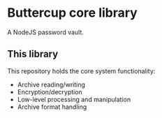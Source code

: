 # Buttercup core library

A NodeJS password vault.

## This library

This repository holds the core system functionality:

 - Archive reading/writing
 - Encryption/decryption
 - Low-level processing and manipulation
 - Archive format handling
 